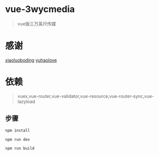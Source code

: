 # vue-3wycmedia
> vue版三万英尺传媒

# 感谢
[xiaoluoboding](http://xiaoluoboding.github.io/vue-demo-collection/shopping-cart/#!/)
[yuhaolove](https://github.com/yuhaolove/jackblog-vue)

# 依赖
> vuex,vue-router,vue-validator,vue-resource,vue-router-sync,vue-lazyload

## 步骤
``` bash
npm install

npm run dev

npm run build
```

